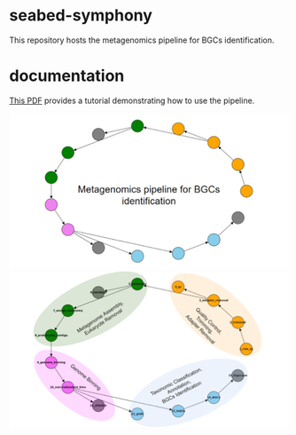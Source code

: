 # seabed-symphony

This repository hosts the metagenomics pipeline for BGCs identification.

# documentation

[This PDF](https://github.com/felipevzps/seabed-symphony/blob/main/docs/documentation.pdf) provides a tutorial demonstrating how to use the pipeline.

![](https://github.com/felipevzps/seabed-symphony/blob/main/docs/seabed-symphony.PNG)
![](https://github.com/felipevzps/seabed-symphony/blob/main/docs/workflow.PNG)
